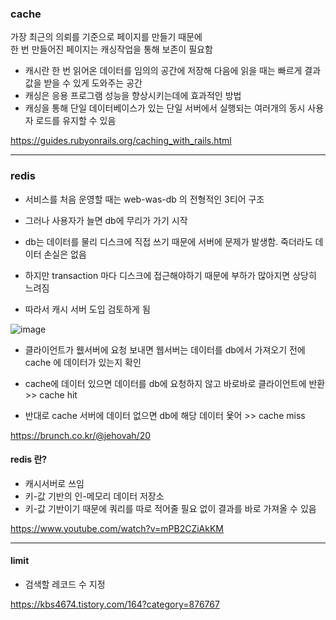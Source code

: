### cache 
가장 최근의 의뢰를 기준으로 페이지를 만들기 때문에 <br>
한 번 만들어진 페이지는 캐싱작업을 통해 보존이 필요함 

- 캐시란 한 번 읽어온 데이터를 임의의 공간에 저장해 다음에 읽을 때는 빠르게 결과값을 받을 수 있게 도와주는 공간 
- 캐싱은 응용 프로그램 성능을 향상시키는데에 효과적인 방법
- 캐싱을 통해 단일 데이터베이스가 있는 단일 서버에서 실행되는 여러개의 동시 사용자 로드를 유지할 수 있음 


https://guides.rubyonrails.org/caching_with_rails.html

___



### redis 
- 서비스를 처음 운영할 때는 web-was-db 의 전형적인 3티어 구조 
- 그러나 사용자가 늘면 db에 무리가 가기 시작 
- db는 데이터를 물리 디스크에 직접 쓰기 때문에 서버에 문제가 발생함. 죽더라도 데이터 손실은 없음
- 하지만 transaction 마다 디스크에 접근해야하기 때문에 부하가 많아지면 상당히 느려짐 

- 따라서 캐시 서버 도입 검토하게 됨 

![image](https://user-images.githubusercontent.com/48708746/102588901-82599f00-4151-11eb-9460-b8383b53f0ed.png)

- 클라이언트가 웺서버에 요청 보내면 웹서버는 데이터를 db에서 가져오기 전에 cache 에 데이터가 있는지 확인
- cache에 데이터 있으면 데이터를 db에 요청하지 않고 바로바로 클라이언트에 반환 >> cache hit 

- 반대로 cache 서버에 데이터 없으면 db에 해당 데이터 욫어 >> cache miss 


https://brunch.co.kr/@jehovah/20


#### redis 란? 
- 캐시서버로 쓰임
- 키-값 기반의 인-메모리 데이터 저장소 
- 키-값 기반이기 때문에 쿼리를 따로 적어줄 필요 없이 결과를 바로 가져올 수 있음 


https://www.youtube.com/watch?v=mPB2CZiAkKM

____


#### limit 
- 검색할 레코드 수 지정 

https://kbs4674.tistory.com/164?category=876767


